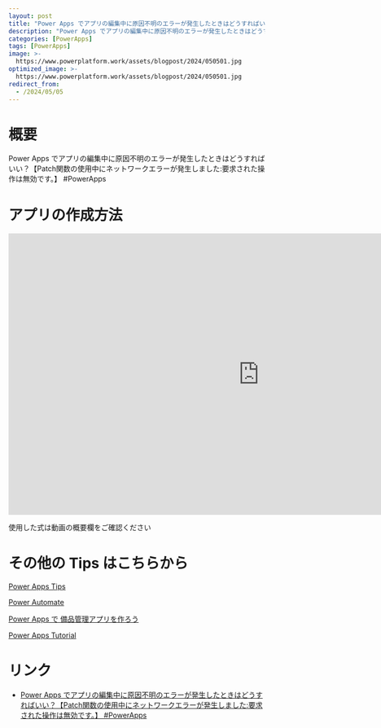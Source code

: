 ```yaml
---
layout: post
title: "Power Apps でアプリの編集中に原因不明のエラーが発生したときはどうすればいい？【Patch関数の使用中にネットワークエラーが発生しました:要求された操作は無効です。】 #PowerApps"
description: "Power Apps でアプリの編集中に原因不明のエラーが発生したときはどうすればいい？【Patch関数の使用中にネットワークエラーが発生しました:要求された操作は無効です。】 #PowerAppsを動画で分かりやすく解説"
categories: [PowerApps]
tags: [PowerApps]
image: >-
  https://www.powerplatform.work/assets/blogpost/2024/050501.jpg
optimized_image: >-
  https://www.powerplatform.work/assets/blogpost/2024/050501.jpg
redirect_from:
  - /2024/05/05
---
```



#  概要

Power Apps でアプリの編集中に原因不明のエラーが発生したときはどうすればいい？【Patch関数の使用中にネットワークエラーが発生しました:要求された操作は無効です。】 #PowerApps


# アプリの作成方法

<iframe width="983" height="553" src="https://www.youtube.com/embed/ZnZRj_pgDww" title="YouTube video player" frameborder="0" allow="accelerometer; autoplay; clipboard-write; encrypted-media; gyroscope; picture-in-picture" allowfullscreen></iframe>


使用した式は動画の概要欄をご確認ください


# その他の Tips はこちらから

[Power Apps Tips](https://www.youtube.com/watch?v=VrAQf3JQ7yM&list=PLVhFi1fb3DqakSLVMn22DDcySXh9jtzi- )


[Power Automate](https://www.youtube.com/watch?v=-YnJYT0ASEM&list=PLVhFi1fb3Dqbzic6GieqnLFgD3aTj-eHA)


[Power Apps で 備品管理アプリを作ろう](https://www.youtube.com/playlist?list=PLVhFi1fb3DqZM3HKb8Hea6XEL96990Fyn)


[Power Apps Tutorial](https://www.youtube.com/playlist?list=PLVhFi1fb3DqalxpL974VvAJvV4iWoSbe_)


# リンク


- [Power Apps でアプリの編集中に原因不明のエラーが発生したときはどうすればいい？【Patch関数の使用中にネットワークエラーが発生しました:要求された操作は無効です。】 #PowerApps](https://www.youtube.com/watch?v=ZnZRj_pgDww)

